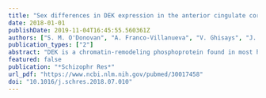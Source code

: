 ```yaml
---
title: "Sex differences in DEK expression in the anterior cingulate cortex and its association with dementia severity in schizophrenia"
date: 2018-01-01
publishDate: 2019-11-04T16:45:55.560361Z
authors: ["S. M. O'Donovan", "A. Franco-Villanueva", "V. Ghisays", "J. L. Caldwell", "V. Haroutunian", "L. M. Privette Vinnedge", "R. E. McCullumsmith", "M. B. Solomon"]
publication_types: ["2"]
abstract: "DEK is a chromatin-remodeling phosphoprotein found in most human tissues, but its expression and function in the human brain is largely unknown. DEK depletion in vitro induces cellular and molecular anomalies associated with cognitive impairment, including down-regulation of the canonical Wnt/beta-catenin signaling pathway. ToppGene analyses link DEK loss to genes associated with various dementias and age-related cognitive decline. To examine the role of DEK in cognitive impairment in severe mental illness, DEK protein expression was assayed by immunoblot in the anterior cingulate cortex (ACC) of subjects with schizophrenia. Cognitive impairment is a core feature of schizophrenia and cognitive function in subjects was assessed antemortem using the clinical dementia rating (CDR) scale. DEK protein expression was not significantly altered in schizophrenia (n=20) compared to control subjects (n=20). Further analysis revealed significant reduction in DEK protein expression in women with schizophrenia, and a significant increase in expression in men with schizophrenia, relative to their same-sex controls. DEK protein expression levels were inversely correlated with dementia severity in women. Conversely, in men, DEK protein expression and dementia severity were positively correlated. Notably, there was no sex difference in DEK protein expression in the control group, suggesting that this sex difference is specific to schizophrenia and not due to inherent differences in DEK expression between males and females. These results suggest a novel, sex-specific role for DEK in cognitive performance and highlight a putative sex-specific link between central nervous system DEK protein expression and a neuropsychiatric disease that is commonly associated with cognitive impairment."
featured: false
publication: "*Schizophr Res*"
url_pdf: "https://www.ncbi.nlm.nih.gov/pubmed/30017458"
doi: "10.1016/j.schres.2018.07.010"
---
```


